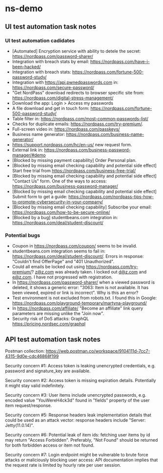# ns-demo

## UI test automation task notes

### UI test automation cadidates

- [Automated] Encryption service with ability to detele the secret: https://nordpass.com/password-sharer/
- Integration with breach stats by email: https://nordpass.com/have-i-been-hacked/
- Integration with breach stats: https://nordpass.com/fortune-500-password-study/
- Integration with https://api.pwnedpasswords.com in: https://nordpass.com/secure-password/
- "Get NordPass" download redirects to browser specific site from: https://nordpass.com/digital-stress-management/
- Download the app: Login > Access my passwords
- A file download and get in touch form: https://nordpass.com/fortune-500-password-study/
- Table filter in: https://nordpass.com/most-common-passwords-list/
- Checks for duplicate emails: https://nordpass.com/try-premium/.
- Full-screen video in: https://nordpass.com/passkeys/
- Business name generator: https://nordpass.com/business-name-generator/
- https://support.nordpass.com/hc/en-us/ new request form.
- External link in: https://nordpass.com/business-password-manager/#demo
- [Blocked by missing payment capability] Order Personal plan.
- [Blocked by missing email checking capability and potential side effect] Start free trial from https://nordpass.com/business-free-trial/
- [Blocked by missing email checking capability and potential side effect] "Contact Us" form. One of the ways to access: https://nordpass.com/business-password-manager/
- [Blocked by missing email checking capability and potential side effect] Submit form to get a guide: https://nordpass.com/nordpass-tips-how-to-promote-cybersecurity-in-your-company/
- [Blocked by missing email checking capability] Subscribe your email: https://nordpass.com/how-to-be-secure-online/
- [Blocked by a bug] studentbeans.com integration in: https://nordpass.com/deal/student-discount/

### Potential bugs

- Coupon in https://nordpass.com/coupon/ seems to be invalid.
- studentbeans.com integration seems to fail in: https://nordpass.com/deal/student-discount/. Errors in response: "Couldn't find OfferPage" and "401 Unauthorized".
- Could all emails be locked out using https://nordpass.com/try-premium/? z@z.com was already taken. I locked out d@z.com and e@z.com. I have not progressed with registration.
- In https://nordpass.com/password-sharer/ when a viewed password is deleted, it shows a generic error: "3063: Item is not available. It has been viewed, expired or link is incorrect". Why is this an error?
- Test environment is not excluded from robots.txt. I found this in Google: https://nordpass.com/playground-temporary/martyna-playground/
- In https://nordpass.com/affiliate/ "Become an affiliate" link query parameters are missing unlike the "Join now".
- Security risk of DoS attacks: GraphQL https://pricing.nordsec.com/graphql

## API test automation task notes

Postman collection: https://web.postman.co/workspace/9104111d-7cc7-4315-9d0e-cdc46868f199

Security concern #1:
Access token is leaking unencrypted credentials, e.g. password and signature_key are available.

Security concern #2:
Access token is missing expiration details. Potentially it might stay valid indefinitely.

Security concern #3:
User items include unencrypted passwords, e.g. encoded value "YouWereH4ck3d" found in "fields" property of the user item request/response.

Security concern #5:
Response headers leak implementation details that could be used as an attack vector: response headers include "Server: Jetty(11.0.14)".

Security concern #6:
Potential leak of item ids: fetching user items by id may return "Access Forbidden". Preferably, "Not Found" should be returned for both forbidden access or item not found.

Security concern #7:
Login endpoint might be vulnerable to brute force attacks or maliciously blocking user access: API documentation implies that the request rate is limited by hourly rate per user session.
